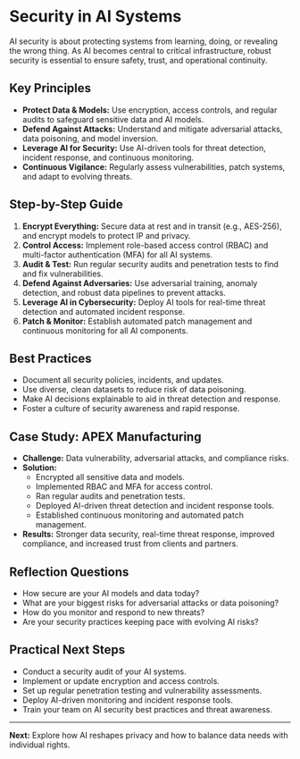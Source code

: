 # Security in AI Systems

AI security is about protecting systems from learning, doing, or revealing the wrong thing. As AI becomes central to critical infrastructure, robust security is essential to ensure safety, trust, and operational continuity.

## Key Principles
- **Protect Data & Models:** Use encryption, access controls, and regular audits to safeguard sensitive data and AI models.
- **Defend Against Attacks:** Understand and mitigate adversarial attacks, data poisoning, and model inversion.
- **Leverage AI for Security:** Use AI-driven tools for threat detection, incident response, and continuous monitoring.
- **Continuous Vigilance:** Regularly assess vulnerabilities, patch systems, and adapt to evolving threats.

## Step-by-Step Guide
1. **Encrypt Everything:** Secure data at rest and in transit (e.g., AES-256), and encrypt models to protect IP and privacy.
2. **Control Access:** Implement role-based access control (RBAC) and multi-factor authentication (MFA) for all AI systems.
3. **Audit & Test:** Run regular security audits and penetration tests to find and fix vulnerabilities.
4. **Defend Against Adversaries:** Use adversarial training, anomaly detection, and robust data pipelines to prevent attacks.
5. **Leverage AI in Cybersecurity:** Deploy AI tools for real-time threat detection and automated incident response.
6. **Patch & Monitor:** Establish automated patch management and continuous monitoring for all AI components.

## Best Practices
- Document all security policies, incidents, and updates.
- Use diverse, clean datasets to reduce risk of data poisoning.
- Make AI decisions explainable to aid in threat detection and response.
- Foster a culture of security awareness and rapid response.

## Case Study: APEX Manufacturing
- **Challenge:** Data vulnerability, adversarial attacks, and compliance risks.
- **Solution:**
  - Encrypted all sensitive data and models.
  - Implemented RBAC and MFA for access control.
  - Ran regular audits and penetration tests.
  - Deployed AI-driven threat detection and incident response tools.
  - Established continuous monitoring and automated patch management.
- **Results:** Stronger data security, real-time threat response, improved compliance, and increased trust from clients and partners.

## Reflection Questions
- How secure are your AI models and data today?
- What are your biggest risks for adversarial attacks or data poisoning?
- How do you monitor and respond to new threats?
- Are your security practices keeping pace with evolving AI risks?

## Practical Next Steps
- Conduct a security audit of your AI systems.
- Implement or update encryption and access controls.
- Set up regular penetration testing and vulnerability assessments.
- Deploy AI-driven monitoring and incident response tools.
- Train your team on AI security best practices and threat awareness.

---
**Next:** Explore how AI reshapes privacy and how to balance data needs with individual rights.